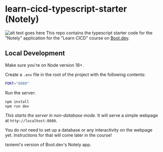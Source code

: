 # learn-cicd-typescript-starter (Notely)

![alt text goes here](https://github.com/tsniemi/learn-cicd-typescript-starter/actions/workflows/ci.yml/badge.svg)
This repo contains the typescript starter code for the "Notely" application for the "Learn CICD" course on [Boot.dev](https://boot.dev).

## Local Development

Make sure you're on Node version 18+.

Create a `.env` file in the root of the project with the following contents:

```bash
PORT="8080"
```

Run the server:

```bash
npm install
npm run dev
```

_This starts the server in non-database mode._ It will serve a simple webpage at `http://localhost:8080`.

You do _not_ need to set up a database or any interactivity on the webpage yet. Instructions for that will come later in the course!

tsniemi's version of Boot.dev's Notely app.
